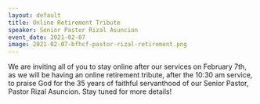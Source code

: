 ```yaml
---
layout: default
title: Online Retirement Tribute
speaker: Senior Pastor Rizal Asuncion
event_date: 2021-02-07
image: 2021-02-07-bfhcf-pastor-rizal-retirement.png
---
```


We are inviting all of you to stay online after our services on February 7th, as we will be having an online retirement tribute, after the 10:30 am service, to praise God for the 35 years of faithful servanthood of our Senior Pastor, Pastor Rizal Asuncion. Stay tuned for more details! 